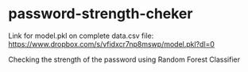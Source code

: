 # password-strength-cheker

Link for model.pkl on complete data.csv file: https://www.dropbox.com/s/vfidxcr7np8mswp/model.pkl?dl=0


Checking the strength of the password using Random Forest Classifier
